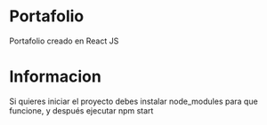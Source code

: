 # Portafolio
Portafolio creado en React JS
# Informacion
Si quieres iniciar el proyecto debes instalar node_modules para que funcione, y después ejecutar npm start